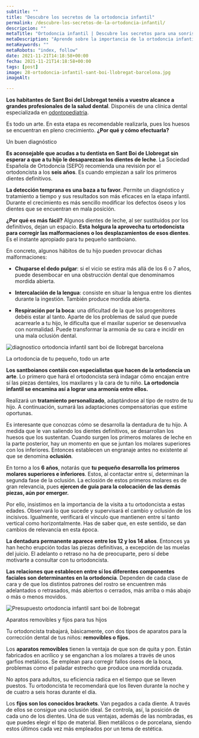 ```yaml
---
subtitle: ""
title: "Descubre los secretos de la ortodoncia infantil"
permalink: /descubre-los-secretos-de-la-ortodoncia-infantil/
descripcion: ""
metaTitle: "Ortodoncia infantil | Descubre los secretos para una sonrisa perfecta en Sant Boi de Llobregat"
metaDescription: "Aprende sobre la importancia de la ortodoncia infantil y cómo un diagnóstico temprano puede corregir malformaciones dentales en niños. Descubre los beneficios de la ortodoncia en Sant Boi de Llobregat y cómo mejorar la salud dental de tus hijos con nuestros expertos."
metaKeywords: ""
metaRobots: "index, follow"
date: 2021-11-21T14:18:58+00:00
fecha: 2021-11-21T14:18:58+00:00
tags: [post]
image: 28-ortodoncia-infantil-sant-boi-llobregat-barcelona.jpg
imageAlt: 

---
```



**Los habitantes de Sant Boi del Llobregat tenéis a vuestro alcance a grandes profesionales de la salud dental**. Disponéis de una clínica dental especializada en [odontopediatria](http://centredentalbaste.com/tratamientos/odontologia-infantil-sant-boi-de-llobregat/).


Es todo un arte. En esta etapa es recomendable realizarla, pues los huesos se encuentran en pleno crecimiento. **¿Por qué y cómo efectuarla?**



Un buen diagnóstico


**Es aconsejable que acudas a tu dentista en Sant Boi de Llobregat sin esperar a que a tu hijo le desaparezcan los dientes de leche**. La Sociedad Española de Ortodoncia (SEPO) recomienda una revisión por el ortodoncista a los **seis años**. Es cuando empiezan a salir los primeros dientes definitivos.


**La detección temprana es una baza a tu favor.** Permite un diagnóstico y tratamiento a tiempo y sus resultados son más eficaces en la etapa infantil. Durante el crecimiento es más sencillo modificar los defectos óseos y los dientes que se encuentran en mala posición.


**¿Por qué es más fácil?** Algunos dientes de leche, al ser sustituidos por los definitivos, dejan un espacio. **Esta** **holgura la aprovecha tu ortodoncista para corregir las malformaciones o los desplazamientos de esos dientes**. Es el instante apropiado para tu pequeño santboiano.


En concreto, algunos hábitos de tu hijo pueden provocar dichas malformaciones:


- **Chuparse el dedo pulgar**: si el vicio se estira más allá de los 6 o 7 años, puede desembocar en una obstrucción dental que denominamos mordida abierta.


- **Intercalación de la lengua**: consiste en situar la lengua entre los dientes durante la ingestión. También produce mordida abierta.


- **Respiración por la boca**: una dificultad de la que los progenitores debéis estar al tanto. Aparte de los problemas de salud que puede acarrearle a tu hijo, le dificulta que el maxilar superior se desenvuelva con normalidad. Puede transformar la armonía de su cara e incidir en una mala oclusión dental.



![diagnostico ortodoncia infantil sant boi de llobregat barcelona](/assets/static/images/blog/blog-inner/diagnostico-ortodoncia-infantil-sant-boi-llobregat-barcelona.jpg)


La ortodoncia de tu pequeño, todo un arte


**Los santboianos contáis con especialistas que hacen de la ortodoncia un arte**. Lo primero que hará el ortodoncista será indagar cómo encajan entre sí las piezas dentales, los maxilares y la cara de tu niño. **La ortodoncia infantil se encamina así a lograr una armonía entre ellos.**


Realizará un **tratamiento personalizado**, adaptándose al tipo de rostro de tu hijo. A continuación, sumará las adaptaciones compensatorias que estime oportunas.


Es interesante que conozcas cómo se desarrolla la dentadura de tu hijo. A medida que le van saliendo los dientes definitivos, se desarrollan los huesos que los sustentan. Cuando surgen los primeros molares de leche en la parte posterior, hay un momento en que se juntan los molares superiores con los inferiores. Entonces establecen un engranaje antes no existente al que se denomina **oclusión**.


En torno a los **6 años**, notarás que **tu pequeño desarrolla los primeros molares superiores e inferiores**. Estos, al contactar entre sí, determinan la segunda fase de la oclusión. La eclosión de estos primeros molares es de gran relevancia, pues **ejercen de guía para la colocación de las demás piezas, aún por emerger.**


Por ello, insistimos en la importancia de la visita a tu ortodoncista a estas edades. Observará lo que sucede y supervisará el cambio y oclusión de los incisivos. Igualmente, verificará el vínculo que mantienen entre sí tanto vertical como horizontalmente. Has de saber que, en este sentido, se dan cambios de relevancia en esta época.


**La dentadura permanente aparece entre los 12 y los 14 años**. Entonces ya han hecho erupción todas las piezas definitivas, a excepción de las muelas del juicio. El adelanto o retraso no ha de preocuparte, pero sí debe motivarte a consultar con tu ortodoncista.


**Las relaciones que establecen entre sí los diferentes componentes faciales son determinantes en la ortodoncia**. Dependen de cada clase de cara y de que los distintos patrones del rostro se encuentren más adelantados o retrasados, más abiertos o cerrados, más arriba o más abajo o más o menos movidos.


![Presupuesto ortodoncia infantil sant boi de llobregat](/assets/static/images/blog/blog-inner/presupuesto-ortodoncia-infantil-sant-boi-llobregat-barcelona.png)


Aparatos removibles y fijos para tus hijos


Tu ortodoncista trabajará, básicamente, con dos tipos de aparatos para la corrección dental de tus niños: **removibles o fijos.**


Los **aparatos removibles** tienen la ventaja de que son de quita y pon. Están fabricados en acrílico y se enganchan a los molares a través de unos garfios metálicos. Se emplean para corregir fallos óseos de la boca, problemas como el paladar estrecho que produce una mordida cruzada.


No aptos para adultos, su eficiencia radica en el tiempo que se lleven puestos. Tu ortodoncista te recomendará que los lleven durante la noche y de cuatro a seis horas durante el día.


Los **fijos son los conocidos brackets**. Van pegados a cada diente. A través de ellos se consigue una oclusión ideal. Se controla, así, la posición de cada uno de los dientes. Una de sus ventajas, además de las nombradas, es que puedes elegir el tipo de material. Bien metálicos o de porcelana, siendo estos últimos cada vez más empleados por un tema de estética.


 
